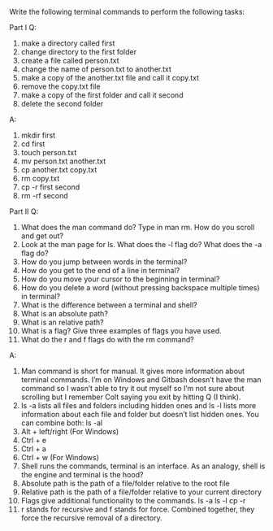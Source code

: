 Write the following terminal commands to perform the following tasks:

Part I
Q:
1.  make a directory called first
2. change directory to the first folder
3. create a file called person.txt
4. change the name of person.txt to another.txt
5. make a copy of the another.txt file and call it copy.txt
6. remove the copy.txt file
7. make a copy of the first folder and call it second
8. delete the second folder

A:
1.  mkdir first
2.  cd first
3.  touch person.txt
4.  mv person.txt another.txt
5.  cp another.txt copy.txt
6.  rm copy.txt
7.  cp -r first second
8.  rm -rf second


Part II
Q:
1.  What does the man command do? Type in man rm. How do you scroll and get out?
2.  Look at the man page for ls. What does the -l flag do? What does the -a flag do?
3.  How do you jump between words in the terminal?
4.  How do you get to the end of a line in terminal?
5.  How do you move your cursor to the beginning in terminal?
6.  How do you delete a word (without pressing backspace multiple times) in terminal?
7.  What is the difference between a terminal and shell?
8.  What is an absolute path?
9.  What is an relative path?
10. What is a flag? Give three examples of flags you have used.
11. What do the r and f flags do with the rm command?

A:
1.  Man command is short for manual. It gives more information about terminal commands. I’m on Windows and Gitbash doesn’t have the man command so I wasn’t able to try it out myself so I’m not sure about scrolling but I remember Colt saying you exit by hitting Q  (I think).
2.  ls -a lists all files and folders including hidden ones and ls -l lists more information about each file and folder but doesn’t list hidden ones. You can combine both: ls -al
3.  Alt + left/right (For Windows)
4.  Ctrl + e
5.  Ctrl + a
6.  Ctrl + w (For Windows)
7.  Shell runs the commands, terminal is an interface. As an analogy, shell is the engine and terminal is the hood?
8.  Absolute path is the path of a file/folder relative to the root file
9.  Relative path is the path of a file/folder relative to your current directory
10. Flags give additional functionality to the commands. ls -a ls -l cp -r
11. r stands for recursive and f stands for force. Combined together, they force the recursive removal of a directory.
